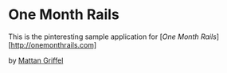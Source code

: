 # One Month Rails

This is the pinteresting sample application for
[*One Month Rails*][http://onemonthrails.com]

by [Mattan Griffel](http://mattangriffel.com) 